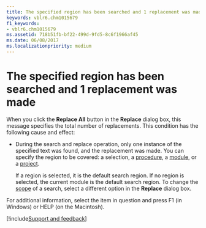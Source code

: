 ```yaml
---
title: The specified region has been searched and 1 replacement was made
keywords: vblr6.chm1015679
f1_keywords:
- vblr6.chm1015679
ms.assetid: 718b51fb-bf22-499d-9fd5-8c6f1966af45
ms.date: 06/08/2017
ms.localizationpriority: medium
---
```



# The specified region has been searched and 1 replacement was made

When you click the **Replace All** button in the **Replace** dialog box, this message specifies the total number of replacements. This condition has the following cause and effect:



- During the search and replace operation, only one instance of the specified text was found, and the replacement was made. You can specify the region to be covered: a selection, a [procedure](../../Glossary/vbe-glossary.md#procedure), a [module](../../Glossary/vbe-glossary.md#module), or a [project](../../Glossary/vbe-glossary.md#project).
    
    If a region is selected, it is the default search region. If no region is selected, the current module is the default search region. To change the [scope](../../Glossary/vbe-glossary.md#scope) of a search, select a different option in the **Replace** dialog box.
    

For additional information, select the item in question and press F1 (in Windows) or HELP (on the Macintosh).

[!include[Support and feedback](~/includes/feedback-boilerplate.md)]